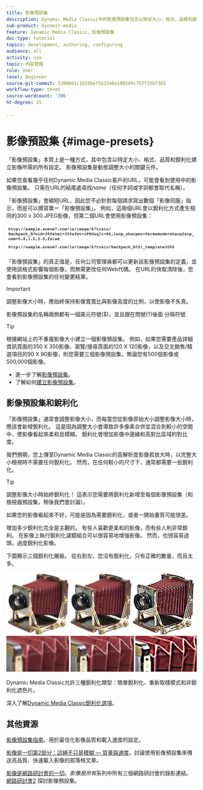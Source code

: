 ```yaml
---
title: 影像預設集
description: Dynamic Media Classic中的影像預設集包含以特定大小、格式、品質和銳利化建立影像所需的所有設定。 影像預設集是動態調整大小的關鍵元件。 當您在Dynamic Media Classic中查看URL時，可以輕鬆查看影像預設集是否在使用中。 了解影像預設集、其為何如此實用，以及如何建立預設集。
sub-product: dynamic-media
feature: Dynamic Media Classic，影像預設集
doc-type: tutorial
topics: development, authoring, configuring
audience: all
activity: use
topic: 內容管理
role: User
level: Beginner
source-git-commit: 7200601c1b59bef5b1546a100589c757f25bf365
workflow-type: tm+mt
source-wordcount: '706'
ht-degree: 1%

---
```



# 影像預設集 {#image-presets}

「影像預設集」本質上是一種方式，其中包含以特定大小、格式、品質和銳利化建立影像所需的所有設定。 影像預設集是動態調整大小的關鍵元件。

如果您查看幾乎任何Dynamic Media Classic客戶的URL，可能會看到使用中的影像預設集。 只需在URL的結尾處尋找$name$（任何字詞或字詞都會取代名稱）。

「影像預設集」會縮短URL，因此您不必針對每個請求寫出數個「影像伺服」指示，而是可以撰寫單一「影像預設集」。 例如，這兩個URL會以銳利化方式產生相同的300 x 300 JPEG影像，但第二個URL會使用影像預設集：

![影像](assets/image-presets/image-preset-2.png)

「影像預設集」的真正值是，任何公司管理員都可以更新該影像預設集的定義，並使用該格式影響每個影像，而無需更改任何Web代碼。 在URL的快取清除後，您會看到影像預設集的任何變更結果。

>[!IMPORTANT]
>
>調整影像大小時，應始終保持影像寬寬比與影像高度的比例，以使影像不失真。

影像預設集的名稱兩側都有一個美元符號($)，並且跟在問號(?)後面 分隔符號.

>[!TIP]
>
>根據網站上的不重複影像大小建立一個影像預設集。 例如，如果您需要產品詳細資訊頁面的350 X 350影像、瀏覽/搜尋頁面的120 X 120影像，以及交叉銷售/精選項目的90 X 90影像，則您需要三個影像預設集，無論您有500個影像或500,000個影像。

- 進一步了解[影像預設集](https://experienceleague.adobe.com/docs/dynamic-media-classic/using/image-sizing/setting-image-presets.html)。
- 了解如何[建立影像預設集](https://experienceleague.adobe.com/docs/dynamic-media-classic/using/image-sizing/setting-image-presets.html#creating-an-image-preset)。

## 影像預設集和銳利化

「影像預設集」通常會調整影像大小，而每當您從影像原始大小調整影像大小時，應該會新增銳利化。 這是因為調整大小會導致許多像素合併並混合到較小的空間中，使影像看起來柔和且模糊。 銳利化會增加影像中邊緣和高對比區域的對比度。

我們預期，您上傳至Dynamic Media Classic的高解析度影像若放大時，以完整大小檢視時不需要任何銳利化。 然而，在任何較小的尺寸下，通常都需要一些銳利化。

>[!TIP]
>
>調整影像大小時始終銳利化！ 這表示您需要將銳利化新增至每個影像預設集（和檢視器預設集，稍後我們會討論）。
>
>如果您的影像看起來不好，可能是因為需要銳利化，或者一開始畫質可能很差。

增加多少銳利化完全是主觀的。 有些人喜歡更柔和的影像，而有些人則非常銳利。 在影像上執行銳利化濾鏡組合可以很容易地增強影像。 然而，也很容易過頭，過度銳利化影像。

下圖顯示三個銳利化層級。 從右到左，您沒有銳利化，只有正確的數量，而且太多。

![影像](assets/image-presets/image-presets-1.jpg)

Dynamic Media Classic允許三種銳利化類型：簡單銳利化、重新取樣模式和非銳利化遮色片。

深入了解[Dynamic Media Classic銳利化選項](https://experienceleague.adobe.com/docs/dynamic-media-classic/using/master-files/sharpening-image.html#sharpening_an_image)。

## 其他資源

[影像預設集指南](https://www.adobe.com/content/dam/www/us/en/experience-manager/pdfs/dynamic-media-image-preset-guide.pdf)。用於最佳化影像品質和載入速度的設定。

[影像是一切第2部分：這絕不只是模糊 — 質量與速度](https://theblog.adobe.com/image-is-everything-part-2-its-never-just-a-blur-quality-versus-speed/)。討論使用影像預設集來傳送高品質、快速載入影像的部落格文章。

[影像是網路研討會的一切](https://dynamicmediaseries2019.enterprise.adobeevents.com/)。_影像是所有_&#x200B;系列中所有三個網路研討會的錄影連結。 [網路研討會2](https://seminars.adobeconnect.com/p6lqaotpjnd3) 探討影像預設集。
